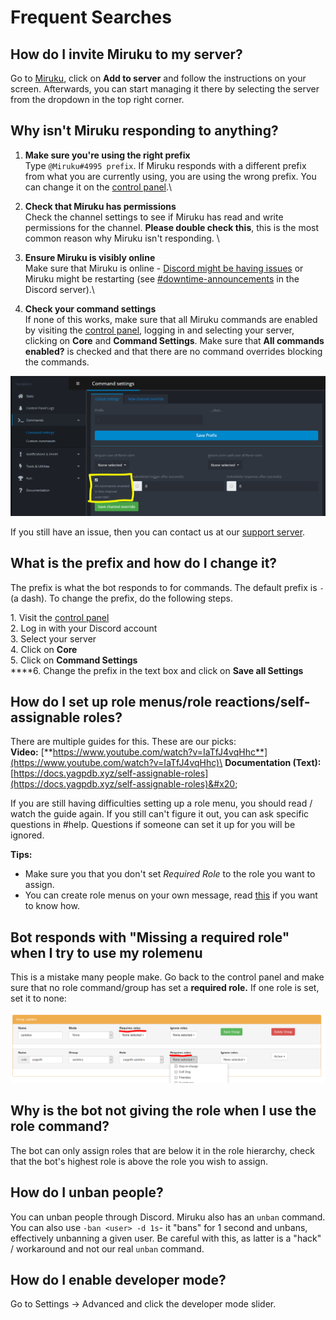 # Frequent Searches

## How do I invite Miruku to my server?

Go to [Miruku](https://yagpdb.xyz/), click on **Add to server** and follow the instructions on your screen. Afterwards, you can start managing it there by selecting the server from the dropdown in the top right corner.&#x20;

## Why isn't Miruku responding to anything?

1. **Make sure you're using the right prefix** \
   Type `@Miruku#4995 prefix`. If Miruku responds with a different prefix from what you are currently using, you are using the wrong prefix. You can change it on the [control panel](https://yagpdb.xyz/manage).\

2. **Check that Miruku has permissions** \
   Check the channel settings to see if Miruku has read and write permissions for the channel. **Please double check this**, this is the most common reason why Miruku isn't responding. \

3. &#x20;**Ensure Miruku is visibly online**\
   Make sure that Miruku is online - [Discord might be having issues](https://status.discordapp.com/) or Miruku might be restarting (see [#downtime-announcements](https://discordapp.com/channels/166207328570441728/465887983657287686) in the Discord server).\

4. **Check your command settings** \
   If none of this works, make sure that all Miruku commands are enabled by visiting the [control panel](https://yagpdb.xyz/), logging in and selecting your server, clicking on **Core** and **Command Settings**. Make sure that **All commands enabled?** is checked and that there are no command overrides blocking the commands.

![](../.gitbook/assets/unknown.png)

If you still have an issue, then you can contact us at our [support server](https://discordapp.com/invite/0vYlUK2XBKldPSMY).&#x20;

## What is the prefix and how do I change it?

The prefix is what the bot responds to for commands. The default prefix is `-` (a dash). To change the prefix, do the following steps.

1\. Visit the [control panel](https://yagpdb.xyz/manage)\
2\. Log in with your Discord account\
3\. Select your server\
4\. Click on **Core**\
5\. Click on **Command Settings**\
****6. Change the prefix in the text box and click on **Save all Settings**

## How do I set up role menus/role reactions/self-assignable roles?

There are multiple guides for this. These are our picks: \
**Video:** [**https://www.youtube.com/watch?v=IaTfJ4vqHhc**](https://www.youtube.com/watch?v=IaTfJ4vqHhc)\
**Documentation (Text):** [https://docs.yagpdb.xyz/self-assignable-roles](https://docs.yagpdb.xyz/self-assignable-roles)&#x20;

If you are still having difficulties setting up a role menu, you should read / watch the guide again. If you still can't figure it out, you can ask specific questions in #help. Questions if someone can set it up for you will be ignored.&#x20;

**Tips:**

* Make sure you that you don't set _Required Role_ to the role you want to assign.
* You can create role menus on your own message, read [this](https://docs.yagpdb.xyz/self-assignable-roles#custom-message) if you want to know how.

## Bot responds with "Missing a required role" when I try to use my rolemenu

This is a mistake many people make. Go back to the control panel and make sure that no role command/group has set a **required role.** If one role is set, set it to none:

![](../.gitbook/assets/rolee.PNG)

## Why is the bot not giving the role when I use the role command?

The bot can only assign roles that are below it in the role hierarchy, check that the bot's highest role is above the role you wish to assign.

## How do I unban people?

You can unban people through Discord. Miruku also has an `unban` command. You can also use `-ban <user> -d 1s`- it "bans" for 1 second and unbans, effectively unbanning a given user. Be careful with this, as latter is a "hack" / workaround and not our real `unban` command.

## How do I enable developer mode?

Go to Settings -> Advanced and click the developer mode slider.



